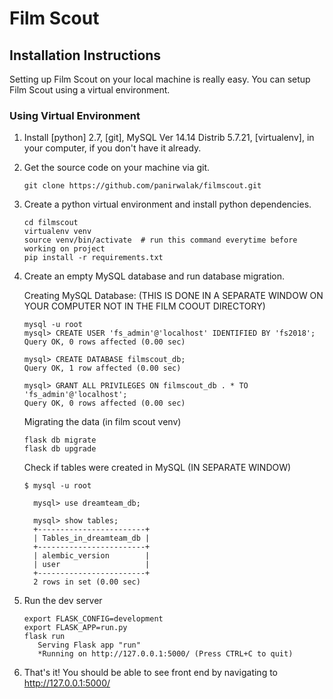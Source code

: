 # Film Scout

## Installation Instructions
Setting up Film Scout on your local machine is really easy. You can setup Film Scout using a virtual environment.

### Using Virtual Environment

1. Install [python] 2.7, [git], MySQL Ver 14.14 Distrib 5.7.21, [virtualenv], in your computer, if you don't have it already.

2. Get the source code on your machine via git.

    ```shell
    git clone https://github.com/panirwalak/filmscout.git
    ```

3. Create a python virtual environment and install python dependencies.

    ```shell
    cd filmscout
    virtualenv venv
    source venv/bin/activate  # run this command everytime before working on project
    pip install -r requirements.txt
    ```

4. Create an empty MySQL database and run database migration.
    
    Creating MySQL Database: (THIS IS DONE IN A SEPARATE WINDOW ON YOUR COMPUTER NOT IN THE FILM COOUT DIRECTORY)
    ```
    mysql -u root
    mysql> CREATE USER 'fs_admin'@'localhost' IDENTIFIED BY 'fs2018';
    Query OK, 0 rows affected (0.00 sec)

    mysql> CREATE DATABASE filmscout_db;
    Query OK, 1 row affected (0.00 sec)

    mysql> GRANT ALL PRIVILEGES ON filmscout_db . * TO 'fs_admin'@'localhost';
    Query OK, 0 rows affected (0.00 sec)
    
    ```
    Migrating the data (in film scout venv)
    ```
    flask db migrate
    flask db upgrade
    
    ```
    Check if tables were created in MySQL (IN SEPARATE WINDOW)
    ```
    $ mysql -u root

      mysql> use dreamteam_db;

      mysql> show tables;
      +------------------------+
      | Tables_in_dreamteam_db |
      +------------------------+
      | alembic_version        |
      | user                   |
      +------------------------+
      2 rows in set (0.00 sec)
    
    ```
 5. Run the dev server
    ```
    export FLASK_CONFIG=development
    export FLASK_APP=run.py
    flask run
       Serving Flask app "run"
       *Running on http://127.0.0.1:5000/ (Press CTRL+C to quit)
    ```
 6. That's it! You should be able to see front end by navigating to http://127.0.0.1:5000/
